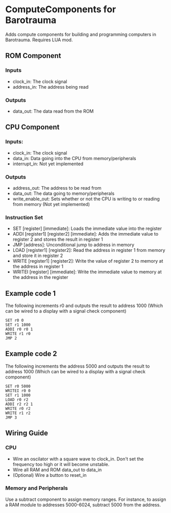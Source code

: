 # ComputeComponents for Barotrauma
Adds compute components for building and programming computers in Barotrauma. Requires LUA mod.

## ROM Component
### Inputs
- clock_in: The clock signal
- address_in: The address being read
### Outputs
- data_out: The data read from the ROM

## CPU Component
### Inputs:
- clock_in: The clock signal
- data_in: Data going into the CPU from memory/peripherals
- interrupt_in: Not yet implemented
### Outputs
- address_out: The address to be read from
- data_out: The data going to memory/peripherals
- write_enable_out: Sets whether or not the CPU is writing to or reading from memory (Not yet implemented)
### Instruction Set
- SET \[register\] \[immediate\]: Loads the immediate value into the register
- ADDI \[register1\] \[register2\] \[immediate\]: Adds the immediate value to register 2 and stores the result in register 1
- JMP \[address\]: Unconditional jump to address in memory
- LOAD \[register1\] \[register2\]: Read the address in register 1 from memory and store it in register 2
- WRITE \[register1\] \[register2\]: Write the value of register 2 to memory at the address in register 1
- WRITEI \[register\] \[immediate\]: Write the immediate value to memory at the address in the register

## Example code 1
The following increments r0 and outputs the result to address 1000 (Which can be wired to a display with a signal check component)
```
SET r0 0
SET r1 1000
ADDI r0 r0 1
WRITE r1 r0
JMP 2
```

## Example code 2
The following increments the address 5000 and outputs the result to address 1000 (Which can be wired to a display with a signal check component)
```
SET r0 5000
WRITEI r0 0
SET r1 1000
LOAD r0 r2
ADDI r2 r2 1
WRITE r0 r2
WRITE r1 r2
JMP 3
```

## Wiring Guide
### CPU
- Wire an oscilator with a square wave to clock_in. Don't set the frequency too high or it will become unstable.
- Wire all RAM and ROM data_out to data_in
- (Optional) Wire a button to reset_in

### Memory and Peripherals
Use a subtract component to assign memory ranges. For instance, to assign a RAM module to addresses 5000-6024, subtract 5000 from the address.